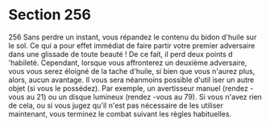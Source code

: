 # Section 256

256
Sans perdre un instant, vous répandez le contenu du bidon
d'huile sur le sol. Ce qui a pour effet immédiat de faire partir
votre premier adversaire dans une glissade de toute beauté ! De
ce fait, il perd deux points d 'habileté.  Cependant, lorsque vous
affronterez un deuxième adversaire, vous vous serez éloigné de la
tache d'huile, si bien que vous n'aurez plus, alors, aucun
avantage. Il vous sera néanmoins possible d'util iser un autre
objet (si vous le possédez). Par exemple, un avertisseur manuel
(rendez -vous au 21) ou un disque lumineux (rendez -vous au 79).
Si vous n'avez rien de cela, ou si vous jugez qu'il n'est pas
nécessaire de les utiliser maintenant, vous terminez le combat
suivant les règles habituelles.